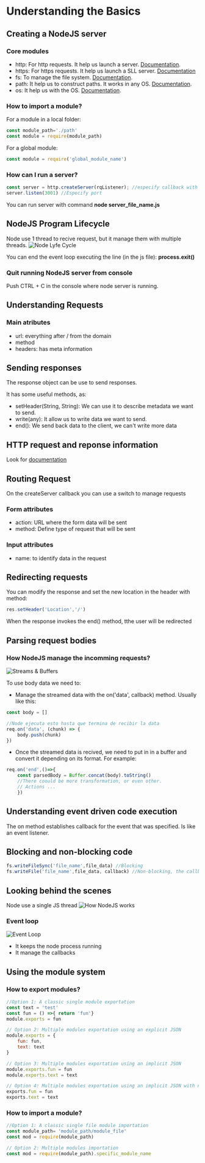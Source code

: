 # Understanding the Basics

## Creating a NodeJS server
### Core modules
* http: For http requests. It help us launch a server. [Documentation](https://nodejs.org/api/http.html).
* https: For https requests. It help us launch a SLL server. [Documentation](https://nodejs.org/api/https.html)
* fs: To manage the file system. [Documentation](https://nodejs.org/api/fs.html).
* path: It help us to construct paths. It works in any OS. [Documentation](https://nodejs.org/api/path.html).
* os: It help us with the OS. [Documentation](https://nodejs.org/api/os.html).

### How to import a module?
For a module in a local folder:
```javascript
const module_path='./path'
const module = require(module_path)
```

For a global module:
```javascript
const module = require('global_module_name')
```

### How can I run a server?
```javascript
const server = http.createServer(rqListener); //especify callback with 2 params (request, response), return void
server.listen(3001) //Especify port
```
You can run server with command <b>node server_file_name.js</b>

## NodeJS Program Lifecycle
Node use 1 thread to recive request, but it manage them with multiple threads.
![Node Lyfe Cycle](img/NodeJs_LifeCycle.png)

You can end the event loop executing the line (in the js file): <b>process.exit()</b>

### Quit running NodeJS server from console
Push CTRL + C in the console where node server is running.

## Understanding Requests
### Main atributes
* url: everything after / from the domain
* method
* headers: has meta information

## Sending responses
The response object can be use to send responses.

It has some useful methods, as:
* setHeader(String, String): We can use it to describe metadata we want to send.
* write(any): It allow us to write data we want to send.
* end(): We send back data to the client, we can't write more data

## HTTP request and reponse information
Look for [documentation]('https://developer.mozilla.org/en-US/docs/Web/HTTP/Headers')

## Routing Request
On the createServer callback you can use a switch to manage requests

### Form attributes
* action: URL where the form data will be sent
* method: Define type of request that will be sent

### Input attributes
* name: to identify data in the request

## Redirecting requests
You can modify the response and set the new location in the header with method:
```javascript
res.setHeader('Location','/')
```
When the response invokes the end() method, tthe user will be redirected

## Parsing request bodies
### How NodeJS manage the incomming requests?
![Streams & Buffers](img/StreamsAndBuffers.png)

To use body data we need to:
* Manage the streamed data with the on('data', callback) method. Usually like this:
```javascript
const body = []

//Node ejecuta esto hasta que termina de recibir la data
req.on('data', (chunk) => {
    body.push(chunk)
})
```
* Once the streamed data is recived, we need to put in in a buffer and convert it depending on its format. For example:
```javascript
req.on('end',()=>{
    const parsedBody = Buffer.concat(body).toString()
    //There coould be more transformation, or even other.
    // Actions ...
    })
```

## Understanding event driven code execution
The on method establishes callback for the event that was specified. Is like an event listener. 

## Blocking and non-blocking code
```javascript
fs.writeFileSync('file_name',file_data) //Blocking
fs.writeFile('file_name',file_data, callback) //Non-blocking, the callback can have an error parameter
```

## Looking behind the scenes
Node use a single JS thread
![How NodeJS works](img/How_NodeJS_works.png)

### Event loop
![Event Loop](img/How_Event_Loop_works.png)
* It keeps the node process running
* It manage the callbacks

## Using the module system
### How to export modules?
```javascript
//Option 1: A classic single module exportation
const text = 'test'
const fun = () =>{ return 'fun'}
module.exports = fun

// Option 2: Multiple modules exportation using an explicit JSON
module.exports = {
    fun: fun,
    text: text
}

// Option 3: Multiple modules exportation using an implicit JSON
module.exports.fun = fun
module.exports.text = text

// Option 4: Multiple modules exportation using an implicit JSON with node abreviation
exports.fun = fun
exports.text = text
```


### How to import a module?
```javascript
//Option 1: A classic single file module importation
const module_path= 'module_path/module_file'
const mod = require(module_path)

// Option 2: Multiple modules importation
const mod = require(module_path).specific_module_name
```